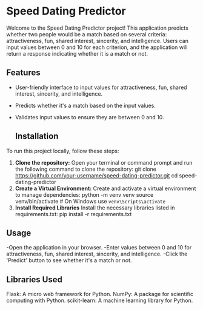 # Speed Dating Predictor
Welcome to the Speed Dating Predictor project! This application predicts whether two people would be a match based on several criteria: attractiveness, fun, shared interest, sincerity, and intelligence. Users can input values between 0 and 10 for each criterion, and the application will return a response indicating whether it is a match or not.

## Features
- User-friendly interface to input values for attractiveness, fun, shared interest, sincerity, and intelligence.
- Predicts whether it's a match based on the input values.
- Validates input values to ensure they are between 0 and 10.

  ## Installation
To run this project locally, follow these steps:

1. **Clone the repository:**
   Open your terminal or command prompt and run the following command to clone the repository:
   git clone https://github.com/your-username/speed-dating-predictor.git
   cd speed-dating-predictor
2. **Create a Virtual Environment:**
   Create and activate a virtual environment to manage dependencies:
   python -m venv venv
   source venv/bin/activate  # On Windows use `venv\Scripts\activate`
3. **Install Required Libraries**
   Install the necessary libraries listed in requirements.txt:
   pip install -r requirements.txt

## Usage
-Open the application in your browser.
-Enter values between 0 and 10 for attractiveness, fun, shared interest, sincerity, and intelligence.
-Click the 'Predict' button to see whether it's a match or not.

## Libraries Used
Flask: A micro web framework for Python.
NumPy: A package for scientific computing with Python.
scikit-learn: A machine learning library for Python.

